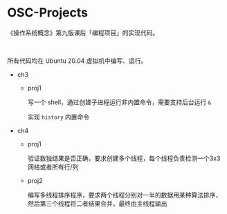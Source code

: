 # OSC-Projects

《操作系统概念》第九版课后「编程项目」的实现代码。

<br>

所有代码均在 Ubuntu 20.04 虚拟机中编写、运行。



- ch3

  - proj1

    写一个 shell，通过创建子进程运行非内置命令，需要支持后台运行 `&`

    实现 `history` 内置命令

- ch4

  - proj1

    验证数独结果是否正确，要求创建多个线程，每个线程负责检测一个3x3网格或者所有行/列
    
  - proj2
  
    编写多线程排序程序，要求两个线程分别对一半的数据用某种算法排序，然后第三个线程将二者结果合并，最终由主线程输出

